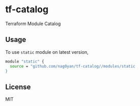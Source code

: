 # tf-catalog

Terraform Module Catalog

## Usage

To use `static` module on latest version, 
```bash
module "static" {
  source = "github.com/nag0yan/tf-catalog//modules/static
}
```

## License
MIT
